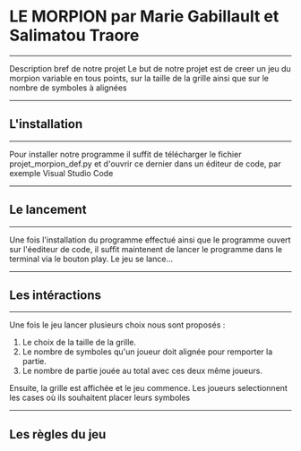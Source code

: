 # LE MORPION par Marie Gabillault et Salimatou Traore
***
Description bref de notre projet
Le but de notre projet est de creer un jeu du morpion variable en tous points, sur la taille de la grille ainsi que sur le nombre de symboles à alignées
***

## L'installation
***
Pour installer notre programme il suffit de télécharger le fichier projet_morpion_def.py et d'ouvrir ce dernier dans un éditeur de code, par exemple Visual Studio Code
***

## Le lancement
***
Une fois l'installation du programme effectué ainsi que le programme ouvert sur l'éediteur de code, il suffit maintenent de lancer le programme dans le terminal via le bouton play. Le jeu se lance...
***

## Les intéractions
***
Une fois le jeu lancer plusieurs choix nous sont proposés :
1. Le choix de la taille de la grille.
2. Le nombre de symboles qu'un joueur doit alignée pour remporter la partie.
3. Le nombre de partie jouée au total avec ces deux même joueurs.

Ensuite, la grille est affichée et le jeu commence. Les joueurs selectionnent les cases où ils souhaitent placer leurs symboles
***

## Les règles du jeu
